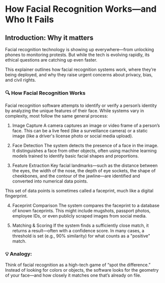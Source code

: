 # How Facial Recognition Works—and Who It Fails

## Introduction: Why it matters

Facial recognition technology is showing up everywhere—from unlocking phones to monitoring protests. But while the tech is evolving rapidly, its ethical questions are catching up even faster.

This explainer outlines how facial recognition systems work, where they’re being deployed, and why they raise urgent concerns about privacy, bias, and civil rights.

### 🔍 How Facial Recognition Works

Facial recognition software attempts to identify or verify a person’s identity by analyzing the unique features of their face. While systems vary in complexity, most follow the same general process:

1. Image Capture
A camera captures an image or video frame of a person’s face. This can be a live feed (like a surveillance camera) or a static image (like a driver's license photo or social media upload).

2. Face Detection
The system detects the presence of a face in the image. It distinguishes a face from other objects, often using machine learning models trained to identify basic facial shapes and proportions.

3. Feature Extraction
Key facial landmarks—such as the distance between the eyes, the width of the nose, the depth of eye sockets, the shape of cheekbones, and the contour of the jawline—are identified and converted into numerical data points.

This set of data points is sometimes called a faceprint, much like a digital fingerprint.

4. Faceprint Comparison
The system compares the faceprint to a database of known faceprints. This might include mugshots, passport photos, employee IDs, or even publicly scraped images from social media.

5. Matching & Scoring
If the system finds a sufficiently close match, it returns a result—often with a confidence score. In many cases, a threshold is set (e.g., 90% similarity) for what counts as a "positive" match.

### 💡 Analogy:

Think of facial recognition as a high-tech game of “spot the difference.” Instead of looking for colors or objects, the software looks for the geometry of your face—and how closely it matches one that’s already on file.

